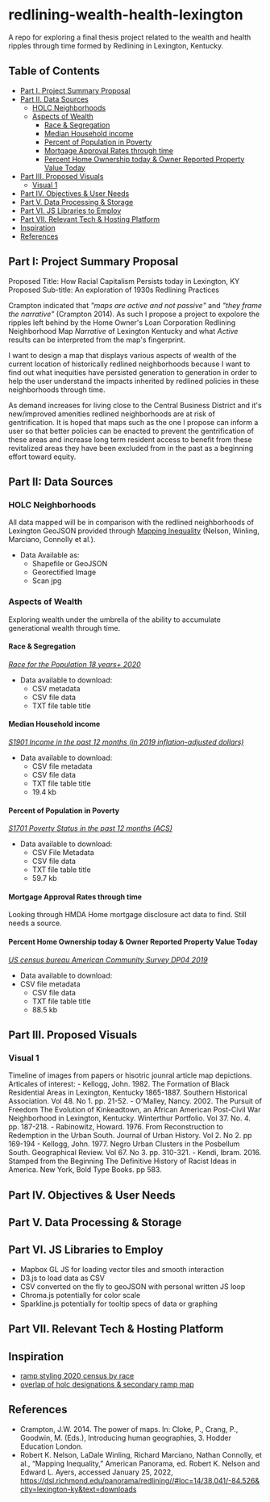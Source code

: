 # redlining-wealth-health-lexington
A repo for exploring a final thesis project related to the wealth and health ripples through time formed by Redlining in Lexington, Kentucky.

<!-- TOC -->

## Table of Contents
- [Part I. Project Summary Proposal](#part-i-project-summary-proposal)  
- [Part II. Data Sources](#part-ii-data-sources)  
    - [HOLC Neighborhoods](#holc-neighborhoods)
    - [Aspects of Wealth](#aspects-of-wealth)
        - [Race & Segregation](#race-&-segregation)
        - [Median Household income](#median-houshold-income)
        - [Percent of Population in Poverty](#percent-of-population-in-poverty)
        - [Mortgage Approval Rates through time](#mortgage-approval-rates-through-time) 
        - [Percent Home Ownership today & Owner Reported Property Value Today](#percet-home-ownership-today-&-owner-reported-property-value-today)
- [Part III. Proposed Visuals](#part-iii-proposed-visuals)
    - [Visual 1](#visual-1)
- [Part IV. Objectives & User Needs](#part-iv-objectives-&-user-needs)
- [Part V. Data Processing & Storage](#part-v-data-processing-&-stograge)
- [Part VI. JS Libraries to Employ](#part-vi-js-libraries-to-employ)
- [Part VII. Relevant Tech & Hosting Platform](#part-vii-relevant-tech-&-hosting-platform)
- [Inspiration](#inspiration)
- [References](#references)  

<!-- /TOC -->

## Part I: Project Summary Proposal

Proposed Title: How Racial Capitalism Persists today in Lexington, KY
Proposed Sub-title: An exploration of 1930s Redlining Practices

Crampton indicated that *"maps are active and not passive"* and *"they frame the narrative"* (Crampton 2014). As such I propose a project to expolore the ripples left behind by the Home Owner's Loan Corporation Redlining Neighborhood Map *Narrative* of Lexington Kentucky and what *Active* results can be interpreted from the map's fingerprint. 

I want to design a map that displays various aspects of wealth of the current location of historically redlined neighborhoods because I want to find out what inequities have persisted generation to generation in order to help the user understand the impacts inherited by redlined policies in these neighborhoods through time.

As demand increases for living close to the Central Business District and it's new/improved amenities redlined neighborhoods are at risk of gentrification. It is hoped that maps such as the one I propose can inform a user so that better policies can be enacted to prevent the gentrification of these areas and increase long term resident access to benefit from these revitalized areas they have been excluded from in the past as a beginning effort toward equity.

## Part II: Data Sources

### HOLC Neighborhoods
All data mapped will be in comparison with the redlined neighborhoods of Lexington GeoJSON provided through [Mapping Inequality](https://dsl.richmond.edu/panorama/redlining/#loc=15/38.046/-84.534&city=lexington-ky&text=downloads) (Nelson, Winling, Marciano, Connolly et al.).
- Data Available as:
    - Shapefile or GeoJSON
    - Georectified Image
    - Scan jpg 

### Aspects of Wealth
Exploring wealth under the umbrella of the ability to accumulate generational wealth through time.

#### Race & Segregation
[*Race for the Population 18 years+ 2020*](https://data.census.gov/cedsci/table?q=p3&t=Race%20and%20Ethnicity&g=0500000US21067%241400000&y=2020)
- Data available to download:
    - CSV metadata
    - CSV file data
    - TXT file table title


#### Median Household income
[*S1901 Income in the past 12 months (in 2019 inflation-adjusted dollars)*](https://data.census.gov/cedsci/table?q=income&g=0500000US21067%241400000&y=2019)
- Data available to download: 
    - CSV file metadata
    - CSV file data
    - TXT file table title
    - 19.4 kb

#### Percent of Population in Poverty
[*S1701 Poverty Status in the past 12 months (ACS)*](https://data.census.gov/cedsci/table?q=s1701&g=0500000US21067%241400000&y=2019)
- Data available to download:
    - CSV File Metadata
    - CSV file data
    - TXT file table title
    - 59.7 kb

#### Mortgage Approval Rates through time 
Looking through HMDA Home mortgage disclosure act data to find. Still needs a source.

#### Percent Home Ownership today & Owner Reported Property Value Today
[*US census bureau American Community Survey DP04 2019*](https://data.census.gov/cedsci/table?q=DP04&g=0500000US21067%241400000)
- Data available to download:
- CSV file metadata
    - CSV file data
    - TXT file table title
    - 88.5 kb

## Part III. Proposed Visuals

### Visual 1
Timeline of images from papers or hisotric jounral article map depictions. Articales of interest:
     - Kellogg, John. 1982. The Formation of Black Residential Areas in Lexington, Kentucky 1865-1887. Southern Historical Association. Vol 48. No 1. pp. 21-52.
    - O'Malley, Nancy. 2002. The Pursuit of Freedom The Evolution of Kinkeadtown, an African American Post-Civil War Neighborhood in Lexington, Kentucky. Winterthur Portfolio. Vol 37. No. 4. pp. 187-218.
    - Rabinowitz, Howard. 1976. From Reconstruction to Redemption in the Urban South. Journal of Urban History. Vol 2. No 2. pp 169-194
    - Kellogg, John. 1977. Negro Urban Clusters in the Posbellum South. Geographical Review. Vol 67. No 3. pp. 310-321.
    - Kendi, Ibram. 2016. Stamped from the Beginning The Definitive History of Racist Ideas in America. New York, Bold Type Books. pp 583. 

## Part IV. Objectives & User Needs

## Part V. Data Processing & Storage
## Part VI. JS Libraries to Employ
- Mapbox GL JS for loading vector tiles and smooth interaction
- D3.js to load data as CSV
- CSV converted on the fly to geoJSON with personal written JS loop
- Chroma.js potentially for color scale
- Sparkline.js potentially for tooltip specs of data or graphing

## Part VII. Relevant Tech & Hosting Platform

## Inspiration
- [ramp styling 2020 census by race](https://mtgis-portal.geo.census.gov/arcgis/apps/MapSeries/index.html?appid=2566121a73de463995ed2b2fd7ff6eb7)
- [overlap of holc designations & secondary ramp map](https://lojic.maps.arcgis.com/apps/MapSeries/index.html?appid=e4d29907953c4094a17cb9ea8f8f89de)

## References
- Crampton, J.W. 2014. The power of maps. In: Cloke, P., Crang, P., Goodwin, M. (Eds.), Introducing human geographies, 3. Hodder Education London.
- Robert K. Nelson, LaDale Winling, Richard Marciano, Nathan Connolly, et al., “Mapping Inequality,” American Panorama, ed. Robert K. Nelson and Edward L. Ayers, accessed January 25, 2022, https://dsl.richmond.edu/panorama/redlining//#loc=14/38.041/-84.526&city=lexington-ky&text=downloads
